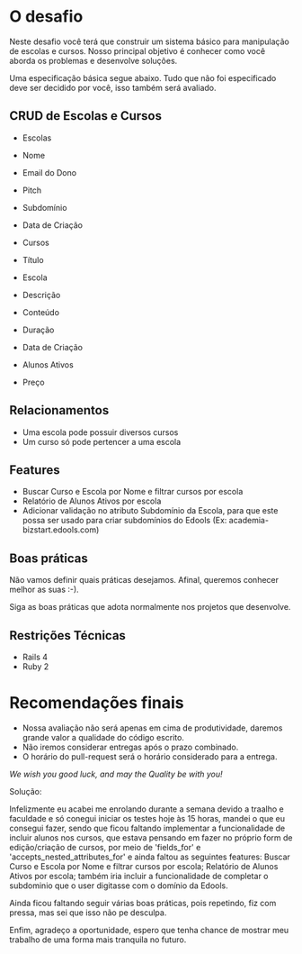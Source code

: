 # O desafio

Neste desafio você terá que construir um sistema básico para manipulação de escolas e cursos. Nosso principal objetivo é conhecer como você aborda os problemas e desenvolve soluções.

Uma especificação básica segue abaixo. Tudo que não foi especificado deve ser decidido por você, isso também será avaliado.

## CRUD de Escolas e Cursos

- Escolas
 - Nome
 - Email do Dono
 - Pitch
 - Subdomínio
 - Data de Criação

- Cursos
 - Título
 - Escola
 - Descrição
 - Conteúdo
 - Duração
 - Data de Criação
 - Alunos Ativos
 - Preço

## Relacionamentos

- Uma escola pode possuir diversos cursos
- Um curso só pode pertencer a uma escola

## Features

- Buscar Curso e Escola por Nome e filtrar cursos por escola
- Relatório de Alunos Ativos por escola
- Adicionar validação no atributo Subdomínio da Escola, para que este possa ser usado para criar subdomínios do Edools (Ex: academia-bizstart.edools.com)

## Boas práticas

Não vamos definir quais práticas desejamos. Afinal, queremos conhecer melhor as suas :-).

Siga as boas práticas que adota normalmente nos projetos que desenvolve.

## Restrições Técnicas

- Rails 4
- Ruby 2

# Recomendações finais

- Nossa avaliação não será apenas em cima de produtividade, daremos grande valor a qualidade do código escrito.
- Não iremos considerar entregas após o prazo combinado.
- O horário do pull-request será o horário considerado para a entrega.

*We wish you good luck, and may the Quality be with you!*

Solução:

Infelizmente eu acabei me enrolando durante a semana devido a traalho e faculdade e só conegui iniciar os testes hoje às 15 horas, mandei o que eu consegui fazer, sendo que ficou faltando implementar a funcionalidade de incluir alunos nos cursos, que estava pensando em fazer no próprio form de edição/criação de cursos, por meio de 'fields_for' e 'accepts_nested_attributes_for' e ainda faltou as seguintes features:  Buscar Curso e Escola por Nome e filtrar cursos por escola; Relatório de Alunos Ativos por escola; também iria incluir a funcionalidade de completar o subdominio que o user digitasse com o domínio da Edools.

Ainda ficou faltando seguir várias boas práticas, pois repetindo, fiz com pressa, mas sei que isso não pe desculpa.

Enfim, agradeço a oportunidade, espero que tenha chance de mostrar meu trabalho de uma forma mais tranquila no futuro.
